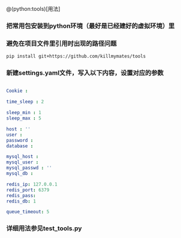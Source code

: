@(python:tools)[用法]

### 把常用包安装到python环境（最好是已经建好的虚拟环境）里
### 避免在项目文件里引用时出现的路径问题
```sh
pip install git+https://github.com/killmymates/tools
```

### 新建settings.yaml文件，写入以下内容，设置对应的参数
```yaml

Cookie :

time_sleep : 2

sleep_min : 1
sleep_max : 5

host : ''
user :
password :
database :

mysql_host :
mysql_user :
mysql_passwd : ''
mysql_db :

redis_ip: 127.0.0.1
redis_port: 6379
redis_pass:
redis_db: 1

queue_timeout: 5

```
### 详细用法参见test_tools.py
